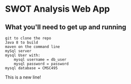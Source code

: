 # SWOT Analysis Web App 

## What you'll need to get up and running
    git to clone the repo
    Java 8 to build
    maven on the command line
    mySql server 
    mysql User with:
        mysql username = db_user
        mysql password = password
    mysql database = CMSC495
This is a new line!